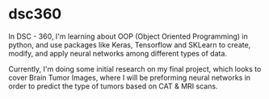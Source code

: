 # dsc360
In DSC - 360, I'm learning about OOP (Object Oriented Programming) in python, and use packages like Keras, Tensorflow and SKLearn to create, modify, and apply neural networks among different types of data.    

Currently, I'm doing some initial research on my final project, which looks to cover Brain Tumor Images, where I will be preforming neural networks in order to predict the type of tumors based on CAT  & MRI scans. 
